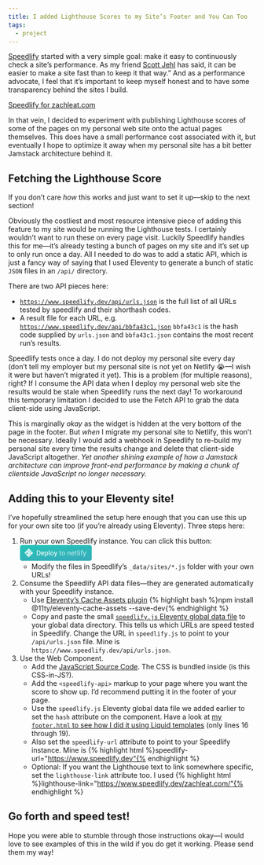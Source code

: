 ```yaml
---
title: I added Lighthouse Scores to my Site’s Footer and You Can Too
tags:
  - project
---
```

[Speedlify](/web/speedlify/) started with a very simple goal: make it easy to continuously check a site’s performance. As my friend [Scott Jehl](https://scottjehl.com/) has said, it can be easier to make a site fast than to keep it that way.” And as a performance advocate, I feel that it’s important to keep myself honest and to have some transparency behind the sites I build.

<div class="primarylink"><a href="https://www.speedlify.dev/zachleat.com/">Speedlify for zachleat.com</a></div>

In that vein, I decided to experiment with publishing Lighthouse scores of some of the pages on my personal web site onto the actual pages themselves. This does have a small performance cost associated with it, but eventually I hope to optimize it away when my personal site has a bit better Jamstack architecture behind it.

## Fetching the Lighthouse Score

If you don’t care _how_ this works and just want to set it up—skip to the next section!

Obviously the costliest and most resource intensive piece of adding this feature to my site would be running the Lighthouse tests. I certainly wouldn’t want to run these on every page visit. Luckily Speedlify handles this for me—it’s already testing a bunch of pages on my site and it’s set up to only run once a day. All I needed to do was to add a static API, which is just a fancy way of saying that I used Eleventy to generate a bunch of static `JSON` files in an `/api/` directory.

There are two API pieces here:

* [`https://www.speedlify.dev/api/urls.json`](https://www.speedlify.dev/api/urls.json) is the full list of all URLs tested by speedlify and their shorthash codes.
* A result file for each URL, e.g. [`https://www.speedlify.dev/api/bbfa43c1.json`](https://www.speedlify.dev/api/bbfa43c1.json) `bbfa43c1` is the hash code supplied by `urls.json` and `bbfa43c1.json` contains the most recent run’s results.

Speedlify tests once a day. I do not deploy my personal site every day (don’t tell my employer but my personal site is not yet on Netlify 😭—I wish it were but haven’t migrated it yet). This is a problem (for multiple reasons), right? If I consume the API data when I deploy my personal web site the results would be stale when Speedlify runs the next day! To workaround this temporary limitation I decided to use the Fetch API to grab the data client-side using JavaScript.

This is marginally _okay_ as the widget is hidden at the very bottom of the page in the footer. But _when_ I migrate my personal site to Netlify, this won’t be necessary. Ideally I would add a webhook in Speedlify to re-build my personal site every time the results change and delete that client-side JavaScript altogether. _Yet another shining example of how a Jamstack architecture can improve front-end performance by making a chunk of clientside JavaScript no longer necessary._

## Adding this to your Eleventy site!

I’ve hopefully streamlined the setup here enough that you can use this up for your own site too (if you’re already using Eleventy). Three steps here:

1. Run your own Speedlify instance. You can click this button: <a href="https://app.netlify.com/start/deploy?repository=https://github.com/zachleat/speedlify"><img src="/img/deploy-to-netlify.svg" width="146" height="32"></a>
	* Modify the files in Speedlify’s `_data/sites/*.js` folder with your own URLs!
2. Consume the Speedlify API data files—they are generated automatically with your Speedlify instance.
	* Use [Eleventy’s Cache Assets plugin](https://github.com/11ty/eleventy-cache-assets) {% highlight bash %}npm install @11ty/eleventy-cache-assets --save-dev{% endhighlight %}
	* Copy and paste the small [`speedlify.js` Eleventy global data file](https://github.com/zachleat/zachleat.com/blob/e6c9cc7eb3e05ba06d34c909bbf36eb9dea84273/_data/speedlify.js) to your global data directory. This tells us which URLs are speed tested in Speedlify. Change the URL in `speedlify.js` to point to your `/api/urls.json` file. Mine is `https://www.speedlify.dev/api/urls.json`.
3. Use the Web Component.
	* Add the [JavaScript Source Code](https://github.com/zachleat/zachleat.com/blob/master/web/js/speedlify-api.js). The CSS is bundled inside (is this CSS-in-JS?).
	* Add the `<speedlify-api>` markup to your page where you want the score to show up. I’d recommend putting it in the footer of your page.
	* Use the `speedlify.js` Eleventy global data file we added earlier to set the `hash` attribute on the component. Have a look at [my `footer.html` to see how I did it using Liquid templates](https://github.com/zachleat/zachleat.com/blob/e6c9cc7eb3e05ba06d34c909bbf36eb9dea84273/_includes/footer.html#L16-L19) (only lines 16 through 19).
	* Also set the `speedlify-url` attribute to point to your Speedlify instance. Mine is {% highlight html %}speedlify-url="https://www.speedlify.dev"{% endhighlight %}
	* Optional: If you want the Lighthouse text to link somewhere specific, set the `lighthouse-link` attribute too. I used {% highlight html %}lighthouse-link="https://www.speedlify.dev/zachleat.com/"{% endhighlight %}

## Go forth and speed test!

Hope you were able to stumble through those instructions okay—I would love to see examples of this in the wild if you do get it working. Please send them my way!
